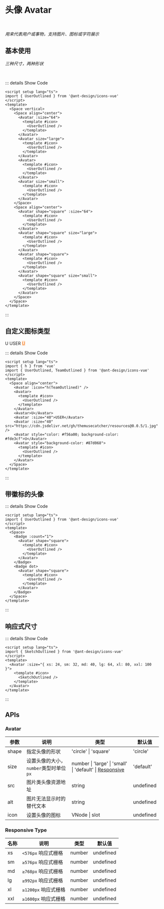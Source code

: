 # 头像 Avatar

<BackTop />
<Watermark fullscreen content="Vue Amazing UI" />

<br/>

*用来代表用户或事物，支持图片、图标或字符展示*

<script setup lang="ts">
import { h } from 'vue'
import { UserOutlined, TeamOutlined, SketchOutlined } from '@ant-design/icons-vue'
</script>

## 基本使用

*三种尺寸，两种形状*

<br/>

<Space vertical>
  <Space align="center">
    <Avatar :size="64">
      <template #icon>
        <UserOutlined />
      </template>
    </Avatar>
    <Avatar size="large">
      <template #icon>
        <UserOutlined />
      </template>
    </Avatar>
    <Avatar>
      <template #icon>
        <UserOutlined />
      </template>
    </Avatar>
    <Avatar size="small">
      <template #icon>
        <UserOutlined />
      </template>
    </Avatar>
  </Space>
  <Space align="center">
    <Avatar shape="square" :size="64">
      <template #icon>
        <UserOutlined />
      </template>
    </Avatar>
    <Avatar shape="square" size="large">
      <template #icon>
        <UserOutlined />
      </template>
    </Avatar>
    <Avatar shape="square">
      <template #icon>
        <UserOutlined />
      </template>
    </Avatar>
    <Avatar shape="square" size="small">
      <template #icon>
        <UserOutlined />
      </template>
    </Avatar>
  </Space>
</Space>

::: details Show Code

```vue
<script setup lang="ts">
import { UserOutlined } from '@ant-design/icons-vue'
</script>
<template>
  <Space vertical>
    <Space align="center">
      <Avatar :size="64">
        <template #icon>
          <UserOutlined />
        </template>
      </Avatar>
      <Avatar size="large">
        <template #icon>
          <UserOutlined />
        </template>
      </Avatar>
      <Avatar>
        <template #icon>
          <UserOutlined />
        </template>
      </Avatar>
      <Avatar size="small">
        <template #icon>
          <UserOutlined />
        </template>
      </Avatar>
    </Space>
    <Space align="center">
      <Avatar shape="square" :size="64">
        <template #icon>
          <UserOutlined />
        </template>
      </Avatar>
      <Avatar shape="square" size="large">
        <template #icon>
          <UserOutlined />
        </template>
      </Avatar>
      <Avatar shape="square">
        <template #icon>
          <UserOutlined />
        </template>
      </Avatar>
      <Avatar shape="square" size="small">
        <template #icon>
          <UserOutlined />
        </template>
      </Avatar>
    </Space>
  </Space>
</template>
```

:::

## 自定义图标类型

<Space align="center">
  <Avatar :icon="h(TeamOutlined)" />
  <Avatar>
    <template #icon>
      <UserOutlined />
    </template>
  </Avatar>
  <Avatar>U</Avatar>
  <Avatar :size="40">USER</Avatar>
  <Avatar :size="40" src="https://cdn.jsdelivr.net/gh/themusecatcher/resources@0.0.5/1.jpg" />
  <Avatar style="color: #f56a00; background-color: #fde3cf">U</Avatar>
  <Avatar style="background-color: #87d068">
    <template #icon>
      <UserOutlined />
    </template>
  </Avatar>
</Space>

::: details Show Code

```vue
<script setup lang="ts">
import { h } from 'vue'
import { UserOutlined, TeamOutlined } from '@ant-design/icons-vue'
</script>
<template>
  <Space align="center">
    <Avatar :icon="h(TeamOutlined)" />
    <Avatar>
      <template #icon>
        <UserOutlined />
      </template>
    </Avatar>
    <Avatar>U</Avatar>
    <Avatar :size="40">USER</Avatar>
    <Avatar :size="40" src="https://cdn.jsdelivr.net/gh/themusecatcher/resources@0.0.5/1.jpg" />
    <Avatar style="color: #f56a00; background-color: #fde3cf">U</Avatar>
    <Avatar style="background-color: #87d068">
      <template #icon>
        <UserOutlined />
      </template>
    </Avatar>
  </Space>
</template>
```

:::

## 带徽标的头像

<Space>
  <Badge :count="1">
    <Avatar shape="square">
      <template #icon>
        <UserOutlined />
      </template>
    </Avatar>
  </Badge>
  <Badge dot>
    <Avatar shape="square">
      <template #icon>
        <UserOutlined />
      </template>
    </Avatar>
  </Badge>
</Space>

::: details Show Code

```vue
<script setup lang="ts">
import { UserOutlined } from '@ant-design/icons-vue'
</script>
<template>
  <Space>
    <Badge :count="1">
      <Avatar shape="square">
        <template #icon>
          <UserOutlined />
        </template>
      </Avatar>
    </Badge>
    <Badge dot>
      <Avatar shape="square">
        <template #icon>
          <UserOutlined />
        </template>
      </Avatar>
    </Badge>
  </Space>
</template>
```

:::

## 响应式尺寸

<Avatar :size="{ xs: 24, sm: 32, md: 40, lg: 64, xl: 80, xxl: 100 }">
  <template #icon>
    <SketchOutlined />
  </template>
</Avatar>


::: details Show Code

```vue
<script setup lang="ts">
import { SketchOutlined } from '@ant-design/icons-vue'
</script>
<template>
  <Avatar :size="{ xs: 24, sm: 32, md: 40, lg: 64, xl: 80, xxl: 100 }">
    <template #icon>
      <SketchOutlined />
    </template>
  </Avatar>
</template>
```

:::

## APIs

### Avatar

参数 | 说明 | 类型 | 默认值
-- | -- | -- | --
shape | 指定头像的形状 | 'circle' &#124; 'square' | 'circle'
size | 设置头像的大小，`number`类型时单位 `px` | number &#124; 'large' &#124; 'small' &#124; 'default' &#124; [Responsive](#responsive-type) | 'default'
src | 图片类头像资源地址 | string | undefined
alt | 图片无法显示时的替代文本 | string | undefined
icon | 设置头像的图标 | VNode &#124; slot | undefined

### Responsive Type

名称 | 说明 | 类型 | 默认值
-- | -- | -- | --
xs | `<576px` 响应式栅格 | number | undefined
sm | `≥576px` 响应式栅格 | number | undefined
md | `≥768px` 响应式栅格 | number | undefined
lg | `≥992px` 响应式栅格 | number | undefined
xl | `≥1200px` 响应式栅格 | number | undefined
xxl | `≥1600px` 响应式栅格 | number | undefined

